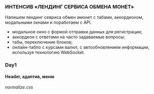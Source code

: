 ### **ИНТЕНСИВ «ЛЕНДИНГ СЕРВИСА ОБМЕНА МОНЕТ»** ###

Напишем лендинг севриса обмен амонет с табами, аккордеоном,\
модальными окнами и поработаем с API.
- модальное окно с формой отправки данных для регистрации;
- аккордеон с ответами на часто задаваемые вопросы;
- табы, переключение блоков;
- онлайн-табло с курсами валют, с автообновлением информации, используя технологию WebSocket.

### Day1 ###
#### Header, адаптив, меню ####
*normalize.css*
